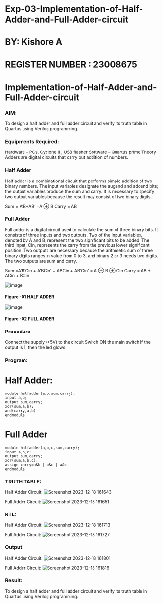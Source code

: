 # Exp-03-Implementation-of-Half-Adder-and-Full-Adder-circuit
# BY: Kishore A
# REGISTER NUMBER : 23008675

# Implementation-of-Half-Adder-and-Full-Adder-circuit
### AIM:
To design a half adder and full adder circuit and verify its truth table in Quartus using Verilog programming.

### Equipments Required:
Hardware – PCs, Cyclone II , USB flasher
Software – Quartus prime
Theory
Adders are digital circuits that carry out addition of numbers.

### Half Adder
Half adder is a combinational circuit that performs simple addition of two binary numbers. The input variables designate the augend and addend bits; the output variables produce the sum and carry. It is necessary to specify two output variables because the result may consist of two binary digits.

Sum = A’B+AB’ =A ⊕ B Carry = AB

### Full Adder
Full adder is a digital circuit used to calculate the sum of three binary bits. It consists of three inputs and two outputs. Two of the input variables, denoted by A and B, represent the two significant bits to be added. The third input, Cin, represents the carry from the previous lower significant position. Two outputs are necessary because the arithmetic sum of three binary digits ranges in value from 0 to 3, and binary 2 or 3 needs two digits. The two outputs are sum and carry.

Sum =A’B’Cin + A’BCin’ + ABCin + AB’Cin’ = A ⊕ B ⊕ Cin Carry = AB + ACin + BCin

 ![image](https://user-images.githubusercontent.com/36288975/163552156-a13e5a56-c638-4110-97d9-8896907c8d25.png)

#### Figure -01 HALF ADDER 


![image](https://user-images.githubusercontent.com/36288975/163552057-b3547877-6d07-45b4-b7e0-bcfebfad9e1d.png)

#### Figure -02 FULL ADDER 

### Procedure

Connect the supply (+5V) to the circuit
Switch ON the main switch
If the output is 1, then the led glows.
### Program:
# Half Adder:

```
module halfadder(a,b,sum,carry);
input a,b;
output sum,carry;
xor(sum,a,b);
and(carry,a,b)
endmodule
```
# Full Adder

```
module halfadder(a,b,c,sum,carry);
input a,b,c;
output sum,carry;
xor(sum,a,b,c);
assign carry=a&b | b&c | a&c
endmodule
```
### TRUTH TABLE: 
Half Adder Circuit:
![Screenshot 2023-12-18 161643](https://github.com/23004027/Exp-02-Implementation-of-Half-Adder-and-Full-Adder-circuit/assets/138956447/c1e52f63-54d0-439d-b7e2-c9c5984310fc)

Full Adder Circuit:
![Screenshot 2023-12-18 161651](https://github.com/23004027/Exp-02-Implementation-of-Half-Adder-and-Full-Adder-circuit/assets/138956447/5eae28dc-f9ce-4cc0-aad0-4587e8b84a02)

### RTL:
Half Adder Circuit:
![Screenshot 2023-12-18 161713](https://github.com/23004027/Exp-02-Implementation-of-Half-Adder-and-Full-Adder-circuit/assets/138956447/5b869572-a565-4f69-ae87-b13c296720cb)

Full Adder Circuit:
![Screenshot 2023-12-18 161727](https://github.com/23004027/Exp-02-Implementation-of-Half-Adder-and-Full-Adder-circuit/assets/138956447/f88f6d90-d31e-4c45-a636-729a3e0c7b8c)

### Output:
Half Adder Circuit:
![Screenshot 2023-12-18 161801](https://github.com/23004027/Exp-02-Implementation-of-Half-Adder-and-Full-Adder-circuit/assets/138956447/808e2fca-fc78-48f2-8e81-fa4be872aca6)


Full Adder Circuit:
![Screenshot 2023-12-18 161816](https://github.com/23004027/Exp-02-Implementation-of-Half-Adder-and-Full-Adder-circuit/assets/138956447/674ce8ea-ad23-4789-be42-23101210ba95)


### Result:
To design a half adder and full adder circuit and verify its truth table in Quartus using Verilog programming.
